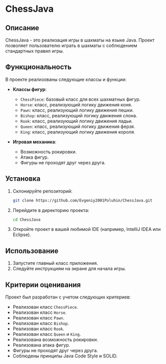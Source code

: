 # ChessJava

## Описание
ChessJava - это реализация игры в шахматы на языке Java. Проект позволяет пользователю играть в шахматы с соблюдением стандартных правил игры.

## Функциональность
В проекте реализованы следующие классы и функции:

- **Классы фигур**:
  - `ChessPiece`: базовый класс для всех шахматных фигур.
  - `Horse`: класс, реализующий логику движения коня.
  - `Pawn`: класс, реализующий логику движения пешки.
  - `Bishop`: класс, реализующий логику движения слона.
  - `Rook`: класс, реализующий логику движения ладьи.
  - `Queen`: класс, реализующий логику движения ферзя.
  - `King`: класс, реализующий логику движения короля.

- **Игровая механика**:
  - Возможность рокировки.
  - Атака фигур.
  - Фигуры не проходят друг через друга.

## Установка

1. Склонируйте репозиторий:
   ```bash
   git clone https://github.com/Evgeniy2001Poluhin/ChessJava.git
   ```

2. Перейдите в директорию проекта:
   ```bash
   cd ChessJava
   ```

3. Откройте проект в вашей любимой IDE (например, IntelliJ IDEA или Eclipse).

## Использование

1. Запустите главный класс приложения.
2. Следуйте инструкциям на экране для начала игры.

## Критерии оценивания
Проект был разработан с учетом следующих критериев:

- Реализован класс `ChessPiece`.
- Реализован класс `Horse`.
- Реализован класс `Pawn`.
- Реализован класс `Bishop`.
- Реализован класс `Rook`.
- Реализован класс `Queen` и `King`.
- Реализована возможность рокировки.
- Реализована атака фигур.
- Фигуры не проходят друг через друга.
- Соблюдены принципы Java Code Style и SOLID.

